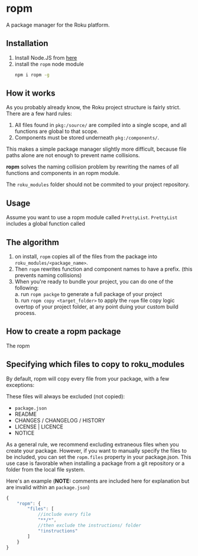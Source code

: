 # ropm
A package manager for the Roku platform.

## Installation
1. Install Node.JS from [here](https://nodejs.org/en/download/)
2. install the `ropm` node module
    ```bash
    npm i ropm -g
    ```

## How it works
As you probably already know, the Roku project structure is fairly strict. There are a few hard rules:
1. All files found in `pkg:/source/` are compiled into a single scope, and all functions are global to that scope.
2. Components must be stored underneath `pkg:/components/`. 

This makes a simple package manager slightly more difficult, because file paths alone are not enough to prevent name collisions.

**ropm** solves the naming collision problem by rewriting the names of all functions and components in an ropm module.

The `roku_modules` folder should not be commited to your project repository. 

## Usage
Assume you want to use a ropm module called `PrettyList`. `PrettyList` includes a global function called 

## The algorithm
1. on install, `ropm` copies all of the files from the package into  `roku_modules/<package_name>`. 
2. Then `ropm` rewrites function and component names to have a prefix. (this prevents naming collisions)
3. When you're ready to bundle your project, you can do one of the following:  
    a. run `ropm packge` to generate a full package of your project  
    b. run `ropm copy <target_folder>` to apply the `ropm` file copy logic overtop of your project folder, at any point duing your custom build process.

## How to create a ropm package
The ropm 

## Specifying which files to copy to roku_modules
By default, ropm will copy every file from your package, with a few exceptions: 

These files will always be excluded (not copied):
 - `package.json`
 - README
 - CHANGES / CHANGELOG / HISTORY
 - LICENSE | LICENCE
 - NOTICE

As a general rule, we recommend excluding extraneous files when you create your package. However, if you want to manually specify the files to be included, you can set the `ropm.files` property in your package.json. This use case is favorable when installing a package from a git repository or a folder from the local file system.

Here's an example (**NOTE:** comments are included here for explanation but are invalid within an `package.json`)

```javascript
{
    "ropm": {
        "files": [
            //include every file
            "**/*",
            //then exclude the instructions/ folder
            "!instructions"
        ]
    }
}
```




